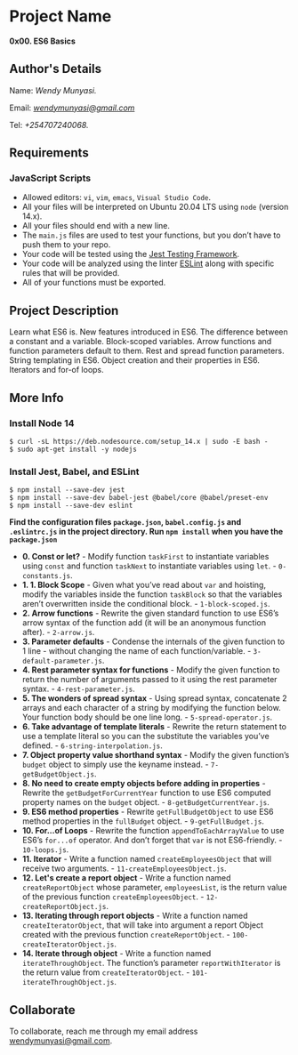 # Project Name
**0x00. ES6 Basics**

## Author's Details
Name: *Wendy Munyasi.*

Email: *wendymunyasi@gmail.com*

Tel: *+254707240068.*

##  Requirements

### JavaScript Scripts
*   Allowed editors: `vi`, `vim`, `emacs`, `Visual Studio Code`.
*   All your files will be interpreted on Ubuntu 20.04 LTS using `node` (version 14.x).
*   All your files should end with a new line.
*   The `main.js` files are used to test your functions, but you don’t have to push them to your repo.
*   Your code will be tested using the [Jest Testing Framework](https://jestjs.io/).
*   Your code will be analyzed using the linter [ESLint](https://eslint.org/) along with specific rules that will be provided.
*   All of your functions must be exported.

## Project Description
Learn what ES6 is.
New features introduced in ES6.
The difference between a constant and a variable.
Block-scoped variables.
Arrow functions and function parameters default to them.
Rest and spread function parameters.
String templating in ES6.
Object creation and their properties in ES6.
Iterators and for-of loops.

## More Info
### Install Node 14
```
$ curl -sL https://deb.nodesource.com/setup_14.x | sudo -E bash -
$ sudo apt-get install -y nodejs
```

### Install Jest, Babel, and ESLint
```
$ npm install --save-dev jest
$ npm install --save-dev babel-jest @babel/core @babel/preset-env
$ npm install --save-dev eslint
```

**Find the configuration files `package.json`, `babel.config.js` and `.eslintrc.js` in the project directory. Run `npm install` when you have the `package.json`**


* **0. Const or let?** - Modify function `taskFirst` to instantiate variables using `const` and function `taskNext` to instantiate variables using `let`. - `0-constants.js`.
* **1. 1. Block Scope** - Given what you’ve read about `var` and hoisting, modify the variables inside the function `taskBlock` so that the variables aren’t overwritten inside the conditional block. - `1-block-scoped.js`.
* **2. Arrow functions** - Rewrite the given standard function to use ES6’s arrow syntax of the function add (it will be an anonymous function after). - `2-arrow.js`.
* **3. Parameter defaults** - Condense the internals of the given function to 1 line - without changing the name of each function/variable. - `3-default-parameter.js`.
* **4. Rest parameter syntax for functions** - Modify the given function to return the number of arguments passed to it using the rest parameter syntax. - `4-rest-parameter.js`.
* **5. The wonders of spread syntax** - Using spread syntax, concatenate 2 arrays and each character of a string by modifying the function below. Your function body should be one line long. - `5-spread-operator.js`.
* **6. Take advantage of template literals** - Rewrite the return statement to use a template literal so you can the substitute the variables you’ve defined. - `6-string-interpolation.js`.
* **7. Object property value shorthand syntax** - Modify the given function’s `budget` object to simply use the keyname instead. - `7-getBudgetObject.js`.
* **8. No need to create empty objects before adding in properties** - Rewrite the `getBudgetForCurrentYear` function to use ES6 computed property names on the `budget` object. - `8-getBudgetCurrentYear.js`.
* **9. ES6 method properties** - Rewrite `getFullBudgetObject` to use ES6 method properties in the `fullBudget` object. - `9-getFullBudget.js`.
* **10. For...of Loops** - Rewrite the function `appendToEachArrayValue` to use ES6’s `for...of` operator. And don’t forget that `var` is not ES6-friendly. - `10-loops.js`.
* **11. Iterator** - Write a function named `createEmployeesObject` that will receive two arguments. - `11-createEmployeesObject.js`.
* **12. Let's create a report object** - Write a function named `createReportObject` whose parameter, `employeesList`, is the return value of the previous function `createEmployeesObject`. - `12-createReportObject.js`.
* **13. Iterating through report objects** - Write a function named `createIteratorObject`, that will take into argument a report Object created with the previous function `createReportObject`. - `100-createIteratorObject.js`.
* **14. Iterate through object** - Write a function named `iterateThroughObject`. The function’s parameter `reportWithIterator` is the return value from `createIteratorObject`. - `101-iterateThroughObject.js`.


## Collaborate

To collaborate, reach me through my email address wendymunyasi@gmail.com.

